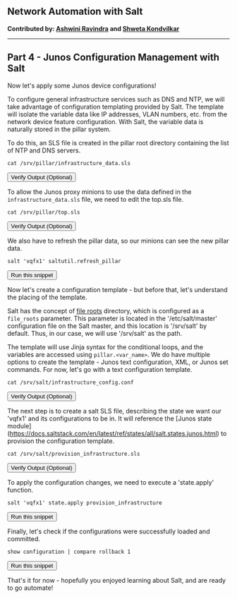 ## Network Automation with Salt

**Contributed by: [Ashwini Ravindra](https://github.com/ashwiniravindra) and [Shweta Kondvilkar](https://github.com/skondvilkar)**

---

## Part 4 - Junos Configuration Management with Salt

Now let's apply some Junos device configurations!

To configure general infrastructure services such as DNS and NTP, we will take advantage of configuration templating provided by Salt. The template will isolate the variable data like IP addresses, VLAN numbers, etc. from the network device feature configuration. With Salt, the variable data is naturally stored in the pillar system.

To do this, an SLS file is created in the pillar root directory containing the list of NTP and DNS servers.

```
cat /srv/pillar/infrastructure_data.sls
``` 
<button type="button" class="btn btn-primary btn-sm" onclick="runSnippetInTab('salt1', 0)">Verify Output (Optional)</button>

To allow the Junos proxy minions to use the data defined in the `infrastructure_data.sls` file, we need to edit the top.sls file.

```
cat /srv/pillar/top.sls
```
<button type="button" class="btn btn-primary btn-sm" onclick="runSnippetInTab('salt1', 1)">Verify Output (Optional)</button>

We also have to refresh the pillar data, so our minions can see the new pillar data.

```
salt 'vqfx1' saltutil.refresh_pillar
```
<button type="button" class="btn btn-primary btn-sm" onclick="runSnippetInTab('salt1', 2)">Run this snippet</button>

Now let's create a configuration template - but before that, let's understand the placing of the template.

Salt has the concept of [file roots](https://docs.saltstack.com/en/latest/ref/file_server/file_roots.html) directory, which is configured as a `file_roots` parameter. This parameter is located in the '/etc/salt/master' configuration file on the Salt master, and this location is '/srv/salt' by default. Thus, in our case, we will use '/srv/salt' as the path.

The template will use Jinja syntax for the conditional loops, and the variables are accessed using `pillar.<var_name>`. We do have multiple options to create the template - Junos text configuration, XML, or Junos set commands. For now, let's go with a text configuration template.

```
cat /srv/salt/infrastructure_config.conf
``` 
<button type="button" class="btn btn-primary btn-sm" onclick="runSnippetInTab('salt1', 3)">Verify Output (Optional)</button>

The next step is to create a salt SLS file, describing the state we want our 'vqfx1' and its configurations to be in. It will reference the [Junos state module] (https://docs.saltstack.com/en/latest/ref/states/all/salt.states.junos.html) to provision the configuration template.

```
cat /srv/salt/provision_infrastructure.sls
```
<button type="button" class="btn btn-primary btn-sm" onclick="runSnippetInTab('salt1', 4)">Verify Output (Optional)</button>

To apply the configuration changes, we need to execute a 'state.apply' function. 

```
salt 'vqfx1' state.apply provision_infrastructure
```
<button type="button" class="btn btn-primary btn-sm" onclick="runSnippetInTab('salt1', 5)">Run this snippet</button>

Finally, let's check if the configurations were successfully loaded and committed.

```
show configuration | compare rollback 1
```
<button type="button" class="btn btn-primary btn-sm" onclick="runSnippetInTab('vqfx1', 6)">Run this snippet</button>

That's it for now - hopefully you enjoyed learning about Salt, and are ready to go automate!
